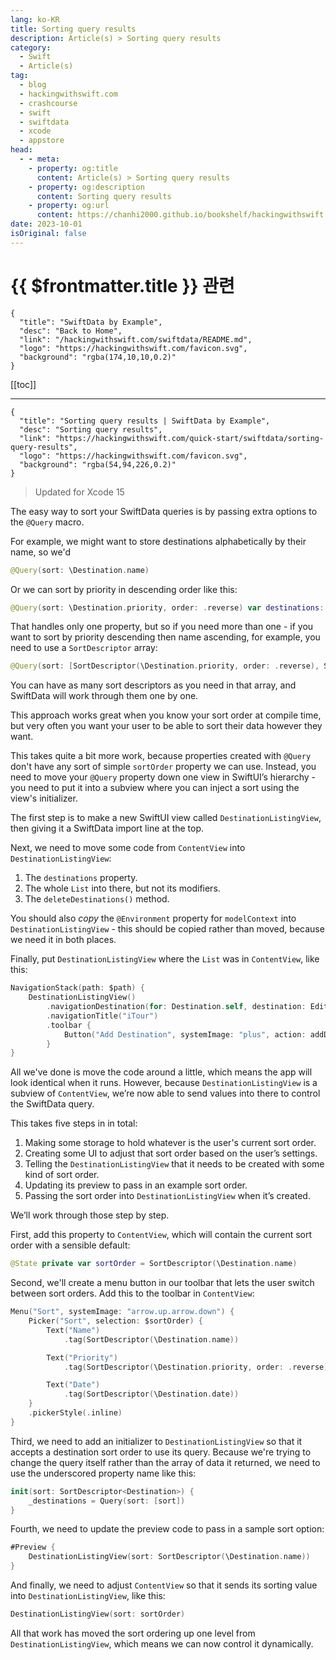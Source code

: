 ```yaml
---
lang: ko-KR
title: Sorting query results
description: Article(s) > Sorting query results
category:
  - Swift
  - Article(s)
tag: 
  - blog
  - hackingwithswift.com
  - crashcourse
  - swift
  - swiftdata
  - xcode
  - appstore
head:
  - - meta:
    - property: og:title
      content: Article(s) > Sorting query results
    - property: og:description
      content: Sorting query results
    - property: og:url
      content: https://chanhi2000.github.io/bookshelf/hackingwithswift.com/swiftdata/sorting-query-results.html
date: 2023-10-01
isOriginal: false
---
```


# {{ $frontmatter.title }} 관련

```component VPCard
{
  "title": "SwiftData by Example",
  "desc": "Back to Home",
  "link": "/hackingwithswift.com/swiftdata/README.md",
  "logo": "https://hackingwithswift.com/favicon.svg",
  "background": "rgba(174,10,10,0.2)"
}
```

[[toc]]

---

```component VPCard
{
  "title": "Sorting query results | SwiftData by Example",
  "desc": "Sorting query results",
  "link": "https://hackingwithswift.com/quick-start/swiftdata/sorting-query-results", 
  "logo": "https://hackingwithswift.com/favicon.svg",
  "background": "rgba(54,94,226,0.2)"
}
```

> Updated for Xcode 15

<VidStack src="youtube/mqLDroFreFE" />

The easy way to sort your SwiftData queries is by passing extra options to the `@Query` macro.

For example, we might want to store destinations alphabetically by their name, so we'd

```swift
@Query(sort: \Destination.name)
```

Or we can sort by priority in descending order like this:

```swift
@Query(sort: \Destination.priority, order: .reverse) var destinations: [Destination]
```

That handles only one property, but so if you need more than one - if you want to sort by priority descending then name ascending, for example, you need to use a `SortDescriptor` array:

```swift
@Query(sort: [SortDescriptor(\Destination.priority, order: .reverse), SortDescriptor(\Destination.name)]) var destinations: [Destination]
```

You can have as many sort descriptors as you need in that array, and SwiftData will work through them one by one.

This approach works great when you know your sort order at compile time, but very often you want your user to be able to sort their data however they want.

This takes quite a bit more work, because properties created with `@Query` don't have any sort of simple `sortOrder` property we can use. Instead, you need to move your `@Query` property down one view in SwiftUI’s hierarchy - you need to put it into a subview where you can inject a sort using the view's initializer.

The first step is to make a new SwiftUI view called `DestinationListingView`, then giving it a SwiftData import line at the top. 

Next, we need to move some code from `ContentView` into `DestinationListingView`:

1. The `destinations` property.
2. The whole `List` into there, but not its modifiers.
3. The `deleteDestinations()` method.

You should also *copy* the `@Environment` property for `modelContext` into `DestinationListingView` - this should be copied rather than moved, because we need it in both places.

Finally, put `DestinationListingView` where the `List` was in `ContentView`, like this:

```swift
NavigationStack(path: $path) {
    DestinationListingView()
        .navigationDestination(for: Destination.self, destination: EditDestinationView.init)
        .navigationTitle("iTour")
        .toolbar {
            Button("Add Destination", systemImage: "plus", action: addDestination)
        }
}
```

All we've done is move the code around a little, which means the app will look identical when it runs. However, because `DestinationListingView` is a subview of `ContentView`, we’re now able to send values into there to control the SwiftData query.

This takes five steps in in total:

1. Making some storage to hold whatever is the user's current sort order.
2. Creating some UI to adjust that sort order based on the user’s settings.
3. Telling the `DestinationListingView` that it needs to be created with some kind of sort order.
4. Updating its preview to pass in an example sort order.
5. Passing the sort order into `DestinationListingView` when it’s created.

We’ll work through those step by step.

First, add this property to `ContentView`, which will contain the current sort order with a sensible default:

```swift
@State private var sortOrder = SortDescriptor(\Destination.name)
```

Second, we'll create a menu button in our toolbar that lets the user switch between sort orders. Add this to the toolbar in `ContentView`:

```swift
Menu("Sort", systemImage: "arrow.up.arrow.down") {
    Picker("Sort", selection: $sortOrder) {
        Text("Name")
            .tag(SortDescriptor(\Destination.name))

        Text("Priority")
            .tag(SortDescriptor(\Destination.priority, order: .reverse))

        Text("Date")
            .tag(SortDescriptor(\Destination.date))
    }
    .pickerStyle(.inline)
}
```

Third, we need to add an initializer to `DestinationListingView` so that it accepts a destination sort order to use its query. Because we're trying to change the query itself rather than the array of data it returned, we need to use the underscored property name like this:

```swift
init(sort: SortDescriptor<Destination>) {
    _destinations = Query(sort: [sort])
}
```

Fourth, we need to update the preview code to pass in a sample sort option:

```swift
#Preview {
    DestinationListingView(sort: SortDescriptor(\Destination.name))
}
```

And finally, we need to adjust `ContentView` so that it sends its sorting value into `DestinationListingView`, like this:

```swift
DestinationListingView(sort: sortOrder)
```

All that work has moved the sort ordering up one level from `DestinationListingView`, which means we can now control it dynamically.

